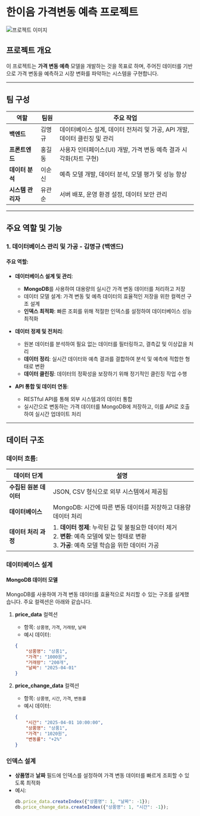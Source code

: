 # 한이음 가격변동 예측 프로젝트

![프로젝트 이미지](https://github.com/user-attachments/assets/7515c996-fedd-4e67-8631-294892e4d5da)

## 프로젝트 개요
이 프로젝트는 **가격 변동 예측** 모델을 개발하는 것을 목표로 하며, 주어진 데이터를 기반으로 가격 변동을 예측하고 시장 변화를 파악하는 시스템을 구현합니다.

---

## 팀 구성
| 역할             | 팀원      | 주요 작업                                                                                              |
|------------------|-----------|-------------------------------------------------------------------------------------------------------|
| **백엔드**        | 김명규    | 데이터베이스 설계, 데이터 전처리 및 가공, API 개발, 데이터 클린징 및 관리                            |
| **프론트엔드**     | 홍길동    | 사용자 인터페이스(UI) 개발, 가격 변동 예측 결과 시각화(차트 구현)                                      |
| **데이터 분석**    | 이순신    | 예측 모델 개발, 데이터 분석, 모델 평가 및 성능 향상                                                 |
| **시스템 관리자**  | 유관순    | 서버 배포, 운영 환경 설정, 데이터 보안 관리                                                        |

---

## 주요 역할 및 기능

### 1. 데이터베이스 관리 및 가공 - 김명규 (백엔드)
#### **주요 역할**:
- **데이터베이스 설계 및 관리**:
    - **MongoDB**를 사용하여 대용량의 실시간 가격 변동 데이터를 처리하고 저장
    - 데이터 모델 설계: 가격 변동 및 예측 데이터의 효율적인 저장을 위한 컬렉션 구조 설계
    - **인덱스 최적화**: 빠른 조회를 위해 적절한 인덱스를 설정하여 데이터베이스 성능 최적화

- **데이터 정제 및 전처리**:
    - 원본 데이터를 분석하여 필요 없는 데이터를 필터링하고, 결측값 및 이상값을 처리
    - **데이터 정리**: 실시간 데이터와 예측 결과를 결합하여 분석 및 예측에 적합한 형태로 변환
    - **데이터 클린징**: 데이터의 정확성을 보장하기 위해 정기적인 클린징 작업 수행

- **API 통합 및 데이터 연동**:
    - RESTful API를 통해 외부 시스템과의 데이터 통합
    - 실시간으로 변동하는 가격 데이터를 MongoDB에 저장하고, 이를 API로 호출하여 실시간 업데이트 처리

---

## 데이터 구조

### 데이터 흐름:
| 데이터 단계          | 설명                                                                                              |
|----------------------|---------------------------------------------------------------------------------------------------|
| **수집된 원본 데이터** | JSON, CSV 형식으로 외부 시스템에서 제공됨                                                      |
| **데이터베이스**      | MongoDB: 시간에 따른 변동 데이터를 저장하고 대용량 데이터 처리                                  |
| **데이터 처리 과정**  | 1. **데이터 정제**: 누락된 값 및 불필요한 데이터 제거<br> 2. **변환**: 예측 모델에 맞는 형태로 변환<br> 3. **가공**: 예측 모델 학습을 위한 데이터 가공 |

### 데이터베이스 설계

#### **MongoDB 데이터 모델**
MongoDB를 사용하여 가격 변동 데이터를 효율적으로 처리할 수 있는 구조를 설계했습니다. 주요 컬렉션은 아래와 같습니다.

1. **price_data** 컬렉션
    - 항목: `상품명`, `가격`, `거래량`, `날짜`
    - 예시 데이터:
    ```json
    {
        "상품명": "상품1",
        "가격": "1000원",
        "거래량": "200개",
        "날짜": "2025-04-01"
    }
    ```

2. **price_change_data** 컬렉션
    - 항목: `상품명`, `시간`, `가격`, `변동률`
    - 예시 데이터:
    ```json
    {
        "시간": "2025-04-01 10:00:00",
        "상품명": "상품1",
        "가격": "1020원",
        "변동률": "+2%"
    }
    ```

### 인덱스 설계
- **상품명**과 **날짜** 필드에 인덱스를 설정하여 가격 변동 데이터를 빠르게 조회할 수 있도록 최적화
- 예시:
  ```javascript
  db.price_data.createIndex({"상품명": 1, "날짜": -1});
  db.price_change_data.createIndex({"상품명": 1, "시간": -1});
